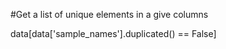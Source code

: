 #Get a list of unique elements in a give columns

  data[data['sample_names'].duplicated() == False]
